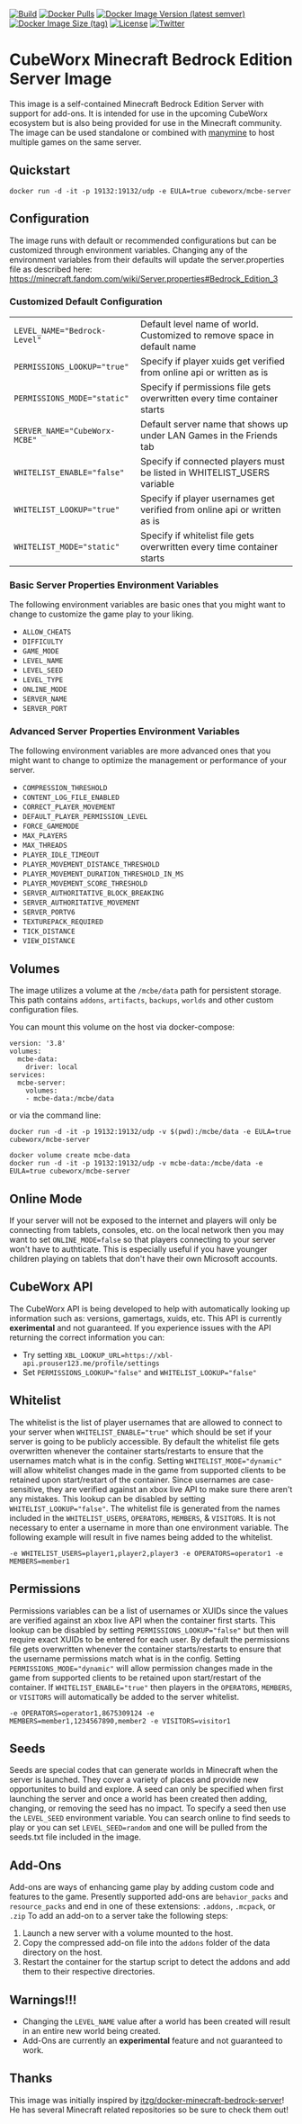 [![Build](https://img.shields.io/github/workflow/status/cubeworx/mcbe-server/Build%20&%20Push%20Docker%20Image)](https://github.com/cubeworx/mcbe-server/actions)
[![Docker Pulls](https://img.shields.io/docker/pulls/cubeworx/mcbe-server.svg)](https://hub.docker.com/r/cubeworx/mcbe-server)
[![Docker Image Version (latest semver)](https://img.shields.io/docker/v/cubeworx/mcbe-server?sort=semver)](https://hub.docker.com/r/cubeworx/mcbe-server)
[![Docker Image Size (tag)](https://img.shields.io/docker/image-size/cubeworx/mcbe-server/latest)](https://hub.docker.com/r/cubeworx/mcbe-server)
[![License](https://img.shields.io/badge/license-MIT-blue.svg)](https://github.com/cubeworx/mcbe-server/blob/master/LICENSE)
[![Twitter](https://img.shields.io/twitter/follow/cubeworx?label=Follow&style=social)](https://twitter.com/intent/follow?screen_name=cubeworx)

CubeWorx Minecraft Bedrock Edition Server Image
==============

This image is a self-contained Minecraft Bedrock Edition Server with support for add-ons. It is intended for use in the upcoming CubeWorx ecosystem but is also being provided for use in the Minecraft community. The image can be used standalone or combined with [manymine](https://hub.docker.com/r/illiteratealliterator/manymine) to host multiple games on the same server.

## Quickstart

```
docker run -d -it -p 19132:19132/udp -e EULA=true cubeworx/mcbe-server
```

## Configuration

The image runs with default or recommended configurations but can be customized through environment variables. Changing any of the environment variables from their defaults will update the server.properties file as described here: https://minecraft.fandom.com/wiki/Server.properties#Bedrock_Edition_3


### Customized Default Configuration

|                               |                                                                           |
|-------------------------------|---------------------------------------------------------------------------|
| `LEVEL_NAME="Bedrock-Level"`  | Default level name of world. Customized to remove space in default name   |
| `PERMISSIONS_LOOKUP="true"`   | Specify if player xuids get verified from online api or written as is     |
| `PERMISSIONS_MODE="static"`   | Specify if permissions file gets overwritten every time container starts  |
| `SERVER_NAME="CubeWorx-MCBE"` | Default server name that shows up under LAN Games in the Friends tab      |
| `WHITELIST_ENABLE="false"`    | Specify if connected players must be listed in WHITELIST_USERS variable   |
| `WHITELIST_LOOKUP="true"`     | Specify if player usernames get verified from online api or written as is |
| `WHITELIST_MODE="static"`     | Specify if whitelist file gets overwritten every time container starts    |

### Basic Server Properties Environment Variables

The following environment variables are basic ones that you might want to change to customize the game play to your liking. 

- `ALLOW_CHEATS`
- `DIFFICULTY`
- `GAME_MODE`
- `LEVEL_NAME`
- `LEVEL_SEED`
- `LEVEL_TYPE`
- `ONLINE_MODE`
- `SERVER_NAME`
- `SERVER_PORT`

### Advanced Server Properties Environment Variables

The following environment variables are more advanced ones that you might want to change to optimize the management or performance of your server.

- `COMPRESSION_THRESHOLD`
- `CONTENT_LOG_FILE_ENABLED`
- `CORRECT_PLAYER_MOVEMENT`
- `DEFAULT_PLAYER_PERMISSION_LEVEL`
- `FORCE_GAMEMODE`
- `MAX_PLAYERS`
- `MAX_THREADS`
- `PLAYER_IDLE_TIMEOUT`
- `PLAYER_MOVEMENT_DISTANCE_THRESHOLD`
- `PLAYER_MOVEMENT_DURATION_THRESHOLD_IN_MS`
- `PLAYER_MOVEMENT_SCORE_THRESHOLD`
- `SERVER_AUTHORITATIVE_BLOCK_BREAKING`
- `SERVER_AUTHORITATIVE_MOVEMENT`
- `SERVER_PORTV6`
- `TEXTUREPACK_REQUIRED`
- `TICK_DISTANCE`
- `VIEW_DISTANCE`


## Volumes

The image utilizes a volume at the `/mcbe/data` path for persistent storage. This path contains `addons`, `artifacts`, `backups`, `worlds` and other custom configuration files.

You can mount this volume on the host via docker-compose:
```
version: '3.8'
volumes:
  mcbe-data:
    driver: local
services:
  mcbe-server:
    volumes:
    - mcbe-data:/mcbe/data
```
or via the command line:

```
docker run -d -it -p 19132:19132/udp -v $(pwd):/mcbe/data -e EULA=true cubeworx/mcbe-server
```
```
docker volume create mcbe-data
docker run -d -it -p 19132:19132/udp -v mcbe-data:/mcbe/data -e EULA=true cubeworx/mcbe-server
```

## Online Mode

If your server will not be exposed to the internet and players will only be connecting from tablets, consoles, etc. on the local network then you may want to set `ONLINE_MODE=false` so that players connecting to your server won't have to authticate. This is especially useful if you have younger children playing on tablets that don't have their own Microsoft accounts.


## CubeWorx API

The CubeWorx API is being developed to help with automatically looking up information such as: versions, gamertags, xuids, etc. This API is currently **exerimental** and not guaranteed. If you experience issues with the API returning the correct information you can:

- Try setting `XBL_LOOKUP_URL=https://xbl-api.prouser123.me/profile/settings`
- Set `PERMISSIONS_LOOKUP="false"` and `WHITELIST_LOOKUP="false"`

## Whitelist

The whitelist is the list of player usernames that are allowed to connect to your server when `WHITELIST_ENABLE="true"` which should be set if your server is going to be publicly accessible. By default the whitelist file gets overwritten whenever the container starts/restarts to ensure that the usernames match what is in the config.
Setting `WHITELIST_MODE="dynamic"` will allow whitelist changes made in the game from supported clients to be retained upon start/restart of the container. Since usernames are case-sensitive, they are verified against an xbox live API to make sure there aren't any mistakes. This lookup can be disabled by setting `WHITELIST_LOOKUP="false"`.
The whitelist file is generated from the names included in the `WHITELIST_USERS`, `OPERATORS`, `MEMBERS`, & `VISITORS`. It is not necessary to enter a username in more than one environment variable. The following example will result in five names being added to the whitelist.

```
-e WHITELIST_USERS=player1,player2,player3 -e OPERATORS=operator1 -e MEMBERS=member1
```

## Permissions

Permissions variables can be a list of usernames or XUIDs since the values are verified against an xbox live API when the container first starts. This lookup can be disabled by setting `PERMISSIONS_LOOKUP="false"` but then will require exact XUIDs to be entered for each user.
By default the permissions file gets overwritten whenever the container starts/restarts to ensure that the username permissions match what is in the config. Setting `PERMISSIONS_MODE="dynamic"` will allow permission changes made in the game from supported clients to be retained upon start/restart of the container.
If `WHITELIST_ENABLE="true"` then players in the `OPERATORS`, `MEMBERS`, or `VISITORS` will automatically be added to the server whitelist.

```
-e OPERATORS=operator1,8675309124 -e MEMBERS=member1,1234567890,member2 -e VISITORS=visitor1
```


## Seeds

Seeds are special codes that can generate worlds in Minecraft when the server is launched. They cover a variety of places and provide new opportunites to build and explore. A seed can only be specified when first launching the server and once a world has been created then adding, changing, or removing the seed has no impact.
To specify a seed then use the `LEVEL_SEED` environment variable. You can search online to find seeds to play or you can set `LEVEL_SEED=random` and one will be pulled from the seeds.txt file included in the image.


## Add-Ons

Add-ons are ways of enhancing game play by adding custom code and features to the game. Presently supported add-ons are `behavior_packs` and `resource_packs` and end in one of these extensions: `.addons`, `.mcpack`, or `.zip`
To add an add-on to a server take the following steps:

1. Launch a new server with a volume mounted to the host.
2. Copy the compressed add-on file into the `addons` folder of the data directory on the host.
3. Restart the container for the startup script to detect the addons and add them to their respective directories.


## Warnings!!!

- Changing the `LEVEL_NAME` value after a world has been created will result in an entire new world being created.
- Add-Ons are currently an **experimental** feature and not guaranteed to work.

## Thanks

This image was initially inspired by [itzg/docker-minecraft-bedrock-server](https://github.com/itzg/docker-minecraft-bedrock-server)! He has several Minecraft related repositories so be sure to check them out!